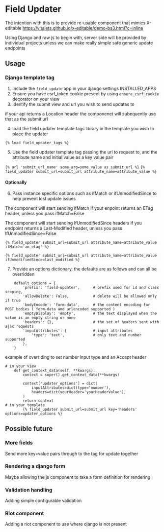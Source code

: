 # Field Updater

The intention with this is to provide re-usable component that mimics X-editable
https://vitalets.github.io/x-editable/demo-bs3.html?c=inline

Using Django and raw js to begin with, server side will be provided by individual projects unless we can make really simple safe generic update endpoints

## Usage

### Django template tag
1. Include the `field_update` app in your django settings INSTALLED_APPS
2. Ensure you have csrf_token cookie present by using `ensure_csrf_cookie` decorator on your view
3. Identify the submit view and url you wish to send updates to

if your api returns a Location header the componenet will subequently use that as the submit url

4. load the field updater template tags library in the template you wish to place the updater 

`{% load field_updater_tags %}`

5. Use the field updater template tag passing the url to request to, and the attribute name and initial value as a key value pair

`{% url 'submit_url_name' some_arg=some_value as submit_url %}`
`{% field_updater submit_url=submit_url attribute_name=attribute_value %}`

#### Optionally
6. Pass instance specific options such as ifMatch or ifUnmodifiedSince to help prevent lost update issues

The component will start sending ifMatch if your enpoint returns an ETag header, unless you pass ifMatch=False

The component will start sending IfUnmodifiedSince headers if you endpoint returns a Last-Modified header, unless you pass IfUnmodifiedSince=False

`{% field_updater submit_url=submit_url attribute_name=attribute_value ifMatch='an_etag' %}`

`{% field_updater submit_url=submit_url attribute_name=attribute_value ifUnmodifiedSince=last_modified %}`

7. Provide an options dictionary, the defaults are as follows and can all be overridden

```
    default_options = {
        'prefix': 'field-updater',      # prefix used for id and class scoping,
        'allowDelete': False,           # delete will be allowed only if true
        'bodyEncode': 'form-data',      # the content encoding for POST bodies ( form-data and urlencoded supported )
        'emptyDisplay': 'empty',        # the text displayed when the value is an empty string or none
        'headers': {},                  # the set of headers sent with ajax requests
        'inputAttributes': {            # input attributes
            'type': 'text',             # only text and number supported
        },
    }
```

example of overriding to set number input type and an Accept header
```
# in your view
    def get_context_data(self, **kwargs):
        context = super().get_context_data(**kwargs)

        context['updater_options'] = dict(
            inputAttributes=dict(type='number'),
            headers=dict(yourHeader='yourHeaderValue'),
        )
        return context
# in your template
        {% field_updater submit_url=submit_url key='headers' options=updater_options %}
```

## Possible future

### More fields
Send more key=value pairs through to the tag for update together
### Rendering a django form
Maybe allowing the js component to take a form definition for rendering
### Validation handling
Adding simple configurable validation
### Riot component
Adding a riot component to use where django is not present
